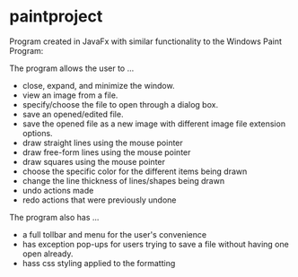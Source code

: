 # paintproject
Program created in JavaFx with similar functionality to the Windows Paint Program:

The program allows the user to ...
* close, expand, and minimize the window.
* view an image from a file.
* specify/choose the file to open through a dialog box.
* save an opened/edited file.
* save the opened file as a new image with different image file extension options.
* draw straight lines using the mouse pointer
* draw free-form lines using the mouse pointer
* draw squares using the mouse pointer
* choose the specific color for the different items being drawn
* change the line thickness of lines/shapes being drawn
* undo actions made
* redo actions that were previously undone

The program also has ...
* a full tollbar and menu for the user's convenience
* has exception pop-ups for users trying to save a file without having one open already.
* hass css styling applied to the formatting

